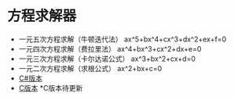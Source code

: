# 方程求解器
- 一元五次方程求解（牛顿迭代法）
ax^5+bx^4+cx^3+dx^2+ex+f=0
- 一元四次方程求解（费拉里法）
ax^4+bx^3+cx^2+dx+e=0
- 一元三次方程求解（卡尔达诺公式）
ax^3+bx^2+cx+d=0
- 一元二次方程求解（求根公式）
ax^2+bx+c=0
- [C#版本](https://github.com/CappuccinoZ/Equation-solver/blob/master/C%23%E7%89%88%E6%9C%AC.exe)
- [C版本](https://github.com/CappuccinoZ/Equation-solver/blob/master/%E6%96%B9%E7%A8%8B%E6%B1%82%E8%A7%A3%E5%99%A8.exe)
*C版本待更新
